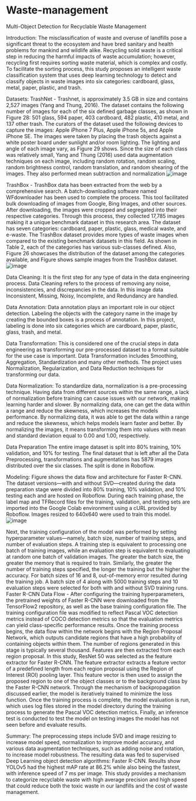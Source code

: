# Waste-management
Multi-Object Detection for Recyclable Waste Management

Introduction:
The misclassification of waste and overuse of landfills pose a significant threat to the
ecosystem and have bred sanitary and health problems for mankind and wildlife alike. Recycling
solid waste is a critical step in reducing the harmful impacts of waste accumulation; however,
recycling first requires sorting waste material, which is complex and costly. To facilitate the
sorting process, this study proposes an intelligent waste classification system that uses deep
learning technology to detect and classify objects in waste images into six categories: cardboard,
glass, metal, paper, plastic, and trash.

Datasets:
TrashNet - Trashnet, is approximately 3.5 GB in size and contains 2,527 images (Yang
and Thung, 2016). The dataset contains the following number of images for each of the six
defined garbage classes, as shown in Figure 28: 501 glass, 594 paper, 403 cardboard, 482 plastic,
410 metal, and 137 other trash. The curators of the dataset used the following devices to capture
the images: Apple iPhone 7 Plus, Apple iPhone 5s, and Apple iPhone SE. The images were taken
by placing the trash objects against a white poster board under sunlight and/or room lighting. The
lighting and angle of each image vary, as Figure 29 shows. Since the size of each class was
relatively small, Yang and Thung (2016) used data augmentation techniques on each image,
including random rotation, random scaling, random brightness control, random translation, and
random shearing of the images. They also performed mean subtraction and normalization
![image](https://github.com/SadakhyaNarnur/Waste-management/assets/111921205/bea2ab15-f96b-4e89-a484-ab4b70649390)

TrashBox - TrashBox data has been extracted from the web by a comprehensive search. A
batch-downloading software named WFdownloader has been used to complete the process. This
tool facilitated bulk downloading of images from Google, Bing Images, and other sources. After
downloading, the images were cropped and segregated into their respective categories. Through
this process, they collected 17,785 images making it a unique benchmark dataset in this research
area. The dataset has seven categories: cardboard, paper, plastic, glass, medical waste, and
e-waste. The TrashBox dataset provides more types of waste images when compared to the
existing benchmark datasets in this field. As shown in Table 2, each of the categories has various
sub-classes defined. Also, Figure 26 showcases the distribution of the dataset among the
categories available, and Figure shows sample images from the TrashBox dataset.
![image](https://github.com/SadakhyaNarnur/Waste-management/assets/111921205/1a8dbe91-f938-473d-8d2a-7b42b7f1c47f)

Data Cleaning:
It is the first step for any type of data in the data engineering process. Data Cleaning
refers to the process of removing any noise, inconsistencies, and discrepancies in the data. In this
image data Inconsistent, Missing, Noisy, Incomplete, and Redundancy are handled.

Data Annotation:
Data annotation plays an important role in our object detection. Labeling the objects with
the category name in the image by creating the bounded boxes is a process of annotation. In this
project, labeling is done into six categories which are cardboard, paper, plastic, glass, trash, and
metal.

Data Transformation:
This is considered one of the crucial steps in data engineering as transforming our
pre-processed dataset to a format suitable for the use case is important. Data Transformation
includes Smoothing, Aggregation, Standardization and many other methods. The project uses
Normalization, Regularization, and Data Reduction techniques for transforming our data.

Data Normalization:
To standardize data, normalization is a pre-processing technique. Having data from
different sources within the same range, a lack of normalization before training can cause issues
with our network, making learning harder and slower. By normalizing data, one can get the data
within a range and reduce the skewness, which increases the models performance. By
normalizing data, it was able to get the data within a range and reduce the skewness, which helps
models learn faster and better. By normalizing the images, it means transforming them into
values with mean and standard deviation equal to 0.00 and 1.00, respectively.

Data Preparation
The entire image dataset is split into 80% training, 10% validation, and 10% for testing.
The final dataset that is left after all the Data Preprocessing, transformations and augmentations
has 5879 images distributed over the six classes. The split is done in Roboflow.

Modeling:
Figure shows the data flow and architecture for Faster R-CNN. The
dataset versions—with and without SVD—created during the data preparation stage were
divided into 80% training, 10% validation, and 10% testing each and are hosted on Roboflow.
During each training phase, the label map and TFRecord files for the training, validation, and
testing sets are imported into the Google Colab environment using a cURL provided by
Roboflow. Images resized to 640x640 were used to train this model.
![image](https://github.com/SadakhyaNarnur/Waste-management/assets/111921205/133cbc11-6a62-49d7-8577-071a6a5fc504)

Next, the training configuration of the model was performed by setting hyperparameter
values—namely, batch size, number of training steps, and number of evaluation steps. A training
step is equivalent to processing one batch of training images, while an evaluation step is
equivalent to evaluating at random one batch of validation images. The greater the batch size, the
greater the memory that is required to train. Similarly, the greater the number of training steps
specified, the longer the training but the higher the accuracy. For batch sizes of 16 and 8,
out-of-memory error resulted during the training job. A batch size of 4 along with 5000 training
steps and 10 evaluation steps were selected for both with and without SVD training runs.
Faster R-CNN Data Flow - After configuring the training hyperparameters, the pretrained weights of Faster R-CNN
were downloaded from the TensorFlow2 repository, as well as the base training configuration
file. The training configuration file was modified to reflect Pascal VOC detection metrics instead
of COCO detection metrics so that the evaluation metrics can yield class-specific performance
results.
Once the training process begins, the data flow within the network begins with the
Region Proposal Network, which outputs candidate regions that have a high probability of
containing objects within them. The number of regions generated in this stage is typically several
thousand. Features are then extracted from each region proposal. In this study, ResNet 50 was
selected as the feature extractor for Faster R-CNN. The feature extractor extracts a feature vector
of a predefined length from each region proposal using the Region of Interest (ROI) pooling layer. This feature vector is then used to assign the proposed region to one of the object classes
or to the background class by the Faster R-CNN network. Through the mechanism of
backpropagation discussed earlier, the model is iteratively trained to minimize the loss function.
Once the training process is complete, the model evaluation is run, which uses log files
stored in the model directory during the training process to generate the Pascal VOC detection
metrics. Finally, an inference test is conducted to test the model on testing images the model has
not seen before and evaluate results.

Summary:
The preprocessing steps include SVD and image resizing to
increase model speed, normalization to improve model accuracy, and various data augmentation
techniques, such as adding noise and rotation, to increase model robustness. The resulting data
was fed to supervised Deep Learning object detection algorithms: Faster R-CNN. 
Results show YOLOv5 had the highest mAP rate at 86.2% while also being
the fastest, with inference speed of 7 ms per image. This study provides a mechanism to
categorize recyclable waste with high average precision and high speed that could reduce both
the toxic waste in our landfills and the cost of waste management.
